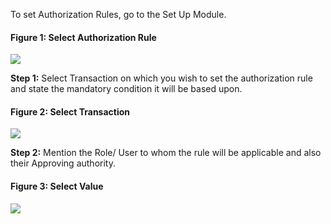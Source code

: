 To set Authorization Rules, go to the Set Up Module.

  

#### Figure 1: Select Authorization Rule

![](assets/frappe_io/images/erpnext/authorization-rule.png)  

  

__Step 1:__ Select  Transaction on which you wish to set the authorization rule and state the mandatory condition it will be based upon.

  
#### Figure 2: Select Transaction
![](assets/frappe_io/images/erpnext/authorization-rule-1.png)  

  

__Step 2:__ Mention the Role/ User to whom the rule will be applicable and also their Approving authority.

#### Figure 3: Select Value

![](assets/frappe_io/images/erpnext/authorization-rule-2.png)  


